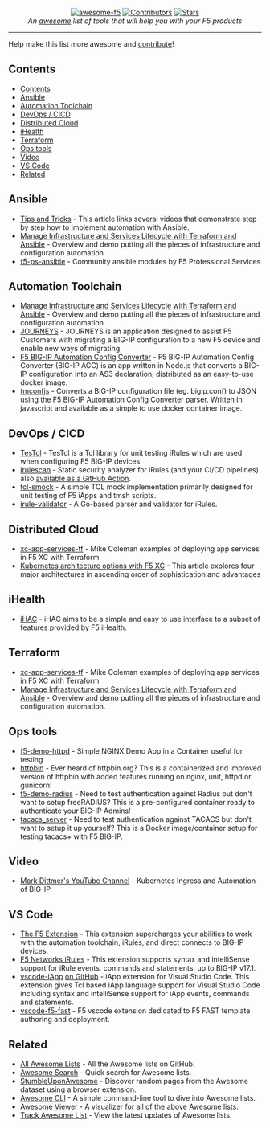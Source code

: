 <p align="center">
<a href="https://github.com/f5devcentral/awesome-f5"><img src="https://img.shields.io/badge/-awesome-red?style=flat&logo=f5&label=~+of" alt="awesome-f5"/></a>
<a href="https://github.com/f5devcentral/awesome-f5/activity"><img src="https://img.shields.io/github/contributors/f5devcentral/awesome-f5" alt="Contributors"/></a>
<a href="https://github.com/f5devcentral/awesome-f5/stargazers"><img src="https://img.shields.io/github/stars/f5devcentral/awesome-f5?color=red" alt="Stars"/></a>
</br>
<em>An <a href="awesome.md">awesome</a> list of tools that will help you with your F5 products</em>
</p>

---

Help make this list more awesome and [contribute](contributing.md)!

## Contents

- [Contents](#contents)
- [Ansible](#ansible)
- [Automation Toolchain](#automation-toolchain)
- [DevOps / CICD](#devops--cicd)
- [Distributed Cloud](#distributed-cloud)
- [iHealth](#ihealth)
- [Terraform](#terraform)
- [Ops tools](#ops-tools)
- [Video](#video)
- [VS Code](#vs-code)
- [Related](#related)

## Ansible

- [Tips and Tricks](https://community.f5.com/t5/technical-articles/f5-automation-with-ansible-tips-and-tricks/ta-p/290998) - This article links several videos that demonstrate step by step how to implement automation with Ansible.
- [Manage Infrastructure and Services Lifecycle with Terraform and Ansible](https://community.f5.com/t5/technical-articles/manage-infrastructure-and-services-lifecycle-with-terraform-and/ta-p/291358) - Overview and demo putting all the pieces of infrastructure and configuration automation.
- [f5-ps-ansible](https://github.com/f5devcentral/f5-ps-ansible) - Community ansible modules by F5 Professional Services

## Automation Toolchain

- [Manage Infrastructure and Services Lifecycle with Terraform and Ansible](https://community.f5.com/t5/technical-articles/manage-infrastructure-and-services-lifecycle-with-terraform-and/ta-p/291358) - Overview and demo putting all the pieces of infrastructure and configuration automation.
- [JOURNEYS](https://github.com/f5devcentral/f5-journeys) - JOURNEYS is an application designed to assist F5 Customers with migrating a BIG-IP configuration to a new F5 device and enable new ways of migrating.
- [F5 BIG-IP Automation Config Converter](https://github.com/f5devcentral/f5-automation-config-converter) - F5 BIG-IP Automation Config Converter (BIG-IP ACC) is an app written in Node.js that converts a BIG-IP configuration into an AS3 declaration, distributed as an easy-to-use docker image.
- [tmconfjs](https://github.com/simonkowallik/tmconfjs) - Converts a BIG-IP configuration file (eg. bigip.conf) to JSON using the F5 BIG-IP Automation Config Converter parser. Written in javascript and available as a simple to use docker container image.

## DevOps / CICD

- [TesTcl](https://github.com/landro/TesTcl) - TesTcl is a Tcl library for unit testing iRules which are used when configuring F5 BIG-IP devices.
- [irulescan](https://github.com/simonkowallik/irulescan) - Static security analyzer for iRules (and your CI/CD pipelines) also [available as a GitHub Action](https://github.com/marketplace/actions/irules-security-scan).
- [tcl-smock](https://github.com/simonkowallik/tcl-smock) - A simple TCL mock implementation primarily designed for unit testing of F5 iApps and tmsh scripts.
- [irule-validator](https://github.com/elkrammer/irule-validator) - A Go-based parser and validator for iRules.

## Distributed Cloud

- [xc-app-services-tf](https://github.com/Mikej81/xc-app-services-tf) - Mike Coleman examples of deploying app services in F5 XC with Terraform
- [Kubernetes architecture options with F5 XC](https://community.f5.com/t5/technical-articles/kubernetes-architecture-options-with-f5-distributed-cloud/ta-p/306550) - This article explores four major architectures in ascending order of sophistication and advantages

## iHealth

- [iHAC](https://github.com/simonkowallik/iHAC) - iHAC aims to be a simple and easy to use interface to a subset of features provided by F5 iHealth.

## Terraform

- [xc-app-services-tf](https://github.com/Mikej81/xc-app-services-tf) - Mike Coleman examples of deploying app services in F5 XC with Terraform
- [Manage Infrastructure and Services Lifecycle with Terraform and Ansible](https://community.f5.com/t5/technical-articles/manage-infrastructure-and-services-lifecycle-with-terraform-and/ta-p/291358) - Overview and demo putting all the pieces of infrastructure and configuration automation.

## Ops tools

- [f5-demo-httpd](https://github.com/f5devcentral/f5-demo-httpd) - Simple NGINX Demo App in a Container useful for testing
- [httpbin](https://github.com/simonkowallik/httpbin) - Ever heard of httpbin.org? This is a containerized and improved version of httpbin with added features running on nginx, unit, httpd or gunicorn!
- [f5-demo-radius](https://github.com/simonkowallik/docker/tree/master/f5-demo-radius) - Need to test authentication against Radius but don't want to setup freeRADIUS? This is a pre-configured container ready to authenticate your BIG-IP Admins!
- [tacacs_server](https://github.com/f5-rahm/tacacs_server) - Need to test authentication against TACACS but don't want to setup it up yourself? This is a Docker image/container setup for testing tacacs+ with F5 BIG-IP.

## Video

- [Mark Dittmer's YouTube Channel](https://www.youtube.com/@MarkDittmer/videos) - Kubernetes Ingress and Automation of BIG-IP

## VS Code

- [The F5 Extension](https://marketplace.visualstudio.com/items?itemName=F5DevCentral.vscode-f5) - This extension supercharges your abilities to work with the automation toolchain, iRules, and direct connects to BIG-IP devices.
- [F5 Networks iRules](https://marketplace.visualstudio.com/items?itemName=bitwisecook.irule) - This extension supports syntax and intelliSense support for iRule events, commands and statements, up to BIG-IP v17.1.
- [vscode-iApp](https://marketplace.visualstudio.com/items?itemName=bitwisecook.irule) [on GitHub](https://github.com/bitwisecook/vscode-iApp) - iApp extension for Visual Studio Code. This extension gives Tcl based iApp language support for Visual Studio Code including syntax and intelliSense support for iApp events, commands and statements.
- [vscode-f5-fast](https://github.com/f5devcentral/vscode-f5-fast) - F5 vscode extension dedicated to F5 FAST template authoring and deployment.

## Related

- [All Awesome Lists](https://github.com/topics/awesome) - All the Awesome lists on GitHub.
- [Awesome Search](https://awesomelists.top) - Quick search for Awesome lists.
- [StumbleUponAwesome](https://github.com/basharovV/StumbleUponAwesome) - Discover random pages from the Awesome dataset using a browser extension.
- [Awesome CLI](https://github.com/umutphp/awesome-cli) - A simple command-line tool to dive into Awesome lists.
- [Awesome Viewer](https://awesome.digitalbunker.dev) - A visualizer for all of the above Awesome lists.
- [Track Awesome List](https://www.trackawesomelist.com) - View the latest updates of Awesome lists.
